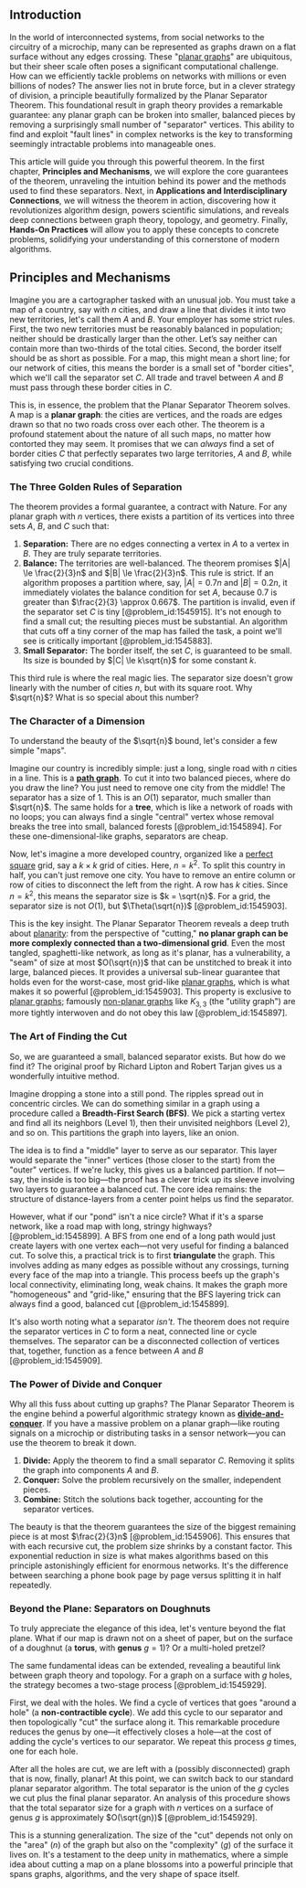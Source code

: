 ## Introduction
In the world of interconnected systems, from social networks to the circuitry of a microchip, many can be represented as graphs drawn on a flat surface without any edges crossing. These "[planar graphs](@article_id:268416)" are ubiquitous, but their sheer scale often poses a significant computational challenge. How can we efficiently tackle problems on networks with millions or even billions of nodes? The answer lies not in brute force, but in a clever strategy of division, a principle beautifully formalized by the Planar Separator Theorem. This foundational result in graph theory provides a remarkable guarantee: any planar graph can be broken into smaller, balanced pieces by removing a surprisingly small number of "separator" vertices. This ability to find and exploit "fault lines" in complex networks is the key to transforming seemingly intractable problems into manageable ones.

This article will guide you through this powerful theorem. In the first chapter, **Principles and Mechanisms**, we will explore the core guarantees of the theorem, unraveling the intuition behind its power and the methods used to find these separators. Next, in **Applications and Interdisciplinary Connections**, we will witness the theorem in action, discovering how it revolutionizes algorithm design, powers scientific simulations, and reveals deep connections between graph theory, topology, and geometry. Finally, **Hands-On Practices** will allow you to apply these concepts to concrete problems, solidifying your understanding of this cornerstone of modern algorithms.

## Principles and Mechanisms

Imagine you are a cartographer tasked with an unusual job. You must take a map of a country, say with $n$ cities, and draw a line that divides it into two new territories, let's call them $A$ and $B$. Your employer has some strict rules. First, the two new territories must be reasonably balanced in population; neither should be drastically larger than the other. Let’s say neither can contain more than two-thirds of the total cities. Second, the border itself should be as short as possible. For a map, this might mean a short line; for our network of cities, this means the border is a small set of "border cities", which we'll call the separator set $C$. All trade and travel between $A$ and $B$ must pass through these border cities in $C$.

This is, in essence, the problem that the Planar Separator Theorem solves. A map is a **planar graph**: the cities are vertices, and the roads are edges drawn so that no two roads cross over each other. The theorem is a profound statement about the nature of all such maps, no matter how contorted they may seem. It promises that we can *always* find a set of border cities $C$ that perfectly separates two large territories, $A$ and $B$, while satisfying two crucial conditions.

### The Three Golden Rules of Separation

The theorem provides a formal guarantee, a contract with Nature. For any planar graph with $n$ vertices, there exists a partition of its vertices into three sets $A$, $B$, and $C$ such that:

1.  **Separation:** There are no edges connecting a vertex in $A$ to a vertex in $B$. They are truly separate territories.
2.  **Balance:** The territories are well-balanced. The theorem promises $|A| \le \frac{2}{3}n$ and $|B| \le \frac{2}{3}n$. This rule is strict. If an algorithm proposes a partition where, say, $|A| = 0.7n$ and $|B|=0.2n$, it immediately violates the balance condition for set $A$, because $0.7$ is greater than $\frac{2}{3} \approx 0.667$. The partition is invalid, even if the separator set $C$ is tiny [@problem_id:1545915]. It's not enough to find a small cut; the resulting pieces must be substantial. An algorithm that cuts off a tiny corner of the map has failed the task, a point we'll see is critically important [@problem_id:1545883].
3.  **Small Separator:** The border itself, the set $C$, is guaranteed to be small. Its size is bounded by $|C| \le k\sqrt{n}$ for some constant $k$.

This third rule is where the real magic lies. The separator size doesn't grow linearly with the number of cities $n$, but with its square root. Why $\sqrt{n}$? What is so special about this number?

### The Character of a Dimension

To understand the beauty of the $\sqrt{n}$ bound, let's consider a few simple "maps".

Imagine our country is incredibly simple: just a long, single road with $n$ cities in a line. This is a **[path graph](@article_id:274105)**. To cut it into two balanced pieces, where do you draw the line? You just need to remove one city from the middle! The separator has a size of 1. This is an $O(1)$ separator, much smaller than $\sqrt{n}$. The same holds for a **tree**, which is like a network of roads with no loops; you can always find a single "central" vertex whose removal breaks the tree into small, balanced forests [@problem_id:1545894]. For these one-dimensional-like graphs, separators are cheap.

Now, let's imagine a more developed country, organized like a [perfect square](@article_id:635128) grid, say a $k \times k$ grid of cities. Here, $n = k^2$. To split this country in half, you can't just remove one city. You have to remove an entire column or row of cities to disconnect the left from the right. A row has $k$ cities. Since $n=k^2$, this means the separator size is $k = \sqrt{n}$. For a grid, the separator size is not $O(1)$, but $\Theta(\sqrt{n})$ [@problem_id:1545903].

This is the key insight. The Planar Separator Theorem reveals a deep truth about [planarity](@article_id:274287): from the perspective of "cutting," **no planar graph can be more complexly connected than a two-dimensional grid**. Even the most tangled, spaghetti-like network, as long as it's planar, has a vulnerability, a "seam" of size at most $O(\sqrt{n})$ that can be unstitched to break it into large, balanced pieces. It provides a universal sub-linear guarantee that holds even for the worst-case, most grid-like [planar graphs](@article_id:268416), which is what makes it so powerful [@problem_id:1545903]. This property is exclusive to [planar graphs](@article_id:268416); famously [non-planar graphs](@article_id:267839) like $K_{3,3}$ (the "utility graph") are more tightly interwoven and do not obey this law [@problem_id:1545897].

### The Art of Finding the Cut

So, we are guaranteed a small, balanced separator exists. But how do we find it? The original proof by Richard Lipton and Robert Tarjan gives us a wonderfully intuitive method.

Imagine dropping a stone into a still pond. The ripples spread out in concentric circles. We can do something similar in a graph using a procedure called a **Breadth-First Search (BFS)**. We pick a starting vertex and find all its neighbors (Level 1), then their unvisited neighbors (Level 2), and so on. This partitions the graph into layers, like an onion.

The idea is to find a "middle" layer to serve as our separator. This layer would separate the "inner" vertices (those closer to the start) from the "outer" vertices. If we're lucky, this gives us a balanced partition. If not—say, the inside is too big—the proof has a clever trick up its sleeve involving two layers to guarantee a balanced cut. The core idea remains: the structure of distance-layers from a center point helps us find the separator.

However, what if our "pond" isn't a nice circle? What if it's a sparse network, like a road map with long, stringy highways? [@problem_id:1545899]. A BFS from one end of a long path would just create layers with one vertex each—not very useful for finding a balanced cut. To solve this, a practical trick is to first **triangulate** the graph. This involves adding as many edges as possible without any crossings, turning every face of the map into a triangle. This process beefs up the graph's local connectivity, eliminating long, weak chains. It makes the graph more "homogeneous" and "grid-like," ensuring that the BFS layering trick can always find a good, balanced cut [@problem_id:1545899].

It's also worth noting what a separator *isn't*. The theorem does not require the separator vertices in $C$ to form a neat, connected line or cycle themselves. The separator can be a disconnected collection of vertices that, together, function as a fence between $A$ and $B$ [@problem_id:1545909].

### The Power of Divide and Conquer

Why all this fuss about cutting up graphs? The Planar Separator Theorem is the engine behind a powerful algorithmic strategy known as **[divide-and-conquer](@article_id:272721)**. If you have a massive problem on a planar graph—like routing signals on a microchip or distributing tasks in a sensor network—you can use the theorem to break it down.

1.  **Divide:** Apply the theorem to find a small separator $C$. Removing it splits the graph into components $A$ and $B$.
2.  **Conquer:** Solve the problem recursively on the smaller, independent pieces.
3.  **Combine:** Stitch the solutions back together, accounting for the separator vertices.

The beauty is that the theorem guarantees the size of the biggest remaining piece is at most $\frac{2}{3}n$ [@problem_id:1545906]. This ensures that with each recursive cut, the problem size shrinks by a constant factor. This exponential reduction in size is what makes algorithms based on this principle astonishingly efficient for enormous networks. It's the difference between searching a phone book page by page versus splitting it in half repeatedly.

### Beyond the Plane: Separators on Doughnuts

To truly appreciate the elegance of this idea, let's venture beyond the flat plane. What if our map is drawn not on a sheet of paper, but on the surface of a doughnut (a **torus**, with **genus** $g=1$)? Or a multi-holed pretzel?

The same fundamental ideas can be extended, revealing a beautiful link between graph theory and topology. For a graph on a surface with $g$ holes, the strategy becomes a two-stage process [@problem_id:1545929].

First, we deal with the holes. We find a cycle of vertices that goes "around a hole" (a **non-contractible cycle**). We add this cycle to our separator and then topologically "cut" the surface along it. This remarkable procedure reduces the genus by one—it effectively closes a hole—at the cost of adding the cycle's vertices to our separator. We repeat this process $g$ times, one for each hole.

After all the holes are cut, we are left with a (possibly disconnected) graph that is now, finally, planar! At this point, we can switch back to our standard planar separator algorithm. The total separator is the union of the $g$ cycles we cut plus the final planar separator. An analysis of this procedure shows that the total separator size for a graph with $n$ vertices on a surface of genus $g$ is approximately $O(\sqrt{gn})$ [@problem_id:1545929].

This is a stunning generalization. The size of the "cut" depends not only on the "area" ($n$) of the graph but also on the "complexity" ($g$) of the surface it lives on. It's a testament to the deep unity in mathematics, where a simple idea about cutting a map on a plane blossoms into a powerful principle that spans graphs, algorithms, and the very shape of space itself.